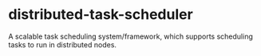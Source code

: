 # distributed-task-scheduler
A scalable task scheduling system/framework, which supports scheduling tasks to run in distributed nodes.



